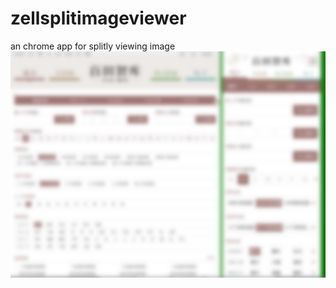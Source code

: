 # zellsplitimageviewer
an chrome app for splitly viewing image 
![demoPreview](https://raw.githubusercontent.com/charlenezell/zellsplitimageviewer/master/info/preview.png)
